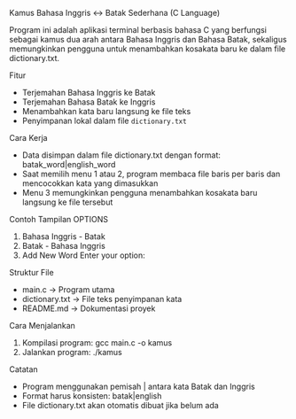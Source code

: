  Kamus Bahasa Inggris ↔ Batak Sederhana (C Language)

Program ini adalah aplikasi terminal berbasis bahasa C yang berfungsi sebagai kamus dua arah antara Bahasa Inggris dan Bahasa Batak, sekaligus memungkinkan pengguna untuk menambahkan kosakata baru ke dalam file dictionary.txt.

Fitur

- Terjemahan Bahasa Inggris ke Batak
- Terjemahan Bahasa Batak ke Inggris
- Menambahkan kata baru langsung ke file teks
- Penyimpanan lokal dalam file `dictionary.txt`

Cara Kerja

- Data disimpan dalam file dictionary.txt dengan format:
  batak_word|english_word
- Saat memilih menu 1 atau 2, program membaca file baris per baris dan mencocokkan kata yang dimasukkan
- Menu 3 memungkinkan pengguna menambahkan kosakata baru langsung ke file tersebut

Contoh Tampilan
OPTIONS 
1. Bahasa Inggris - Batak
2. Batak - Bahasa Inggris
3. Add New Word
Enter your option:

Struktur File

- main.c → Program utama
- dictionary.txt → File teks penyimpanan kata
- README.md → Dokumentasi proyek

Cara Menjalankan

1. Kompilasi program:
   gcc main.c -o kamus
2. Jalankan program:
   ./kamus

Catatan

- Program menggunakan pemisah | antara kata Batak dan Inggris
- Format harus konsisten: batak|english
- File dictionary.txt akan otomatis dibuat jika belum ada


